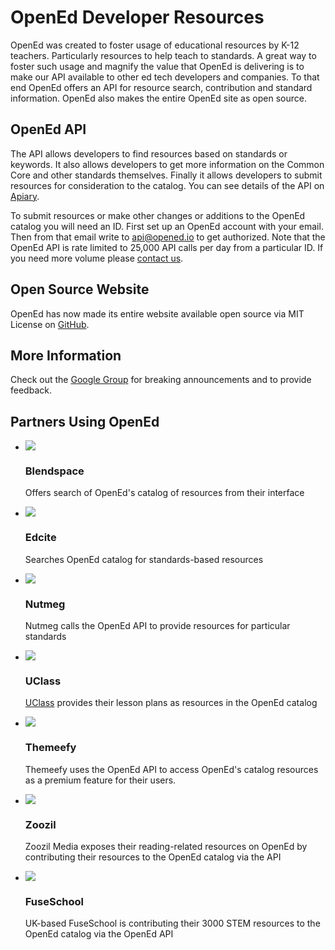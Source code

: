 OpenEd Developer Resources
==========================

OpenEd was created to foster usage of educational resources by K-12 teachers.  Particularly resources to help teach to standards.  A great way to foster such usage and magnify the value that OpenEd is delivering is to make our API available to other ed tech developers and companies.  To that end OpenEd offers an API for resource search, contribution and standard information.  OpenEd also makes the entire OpenEd site as open source. 

OpenEd API
----------
The API allows developers to find resources based on standards or keywords.  It also allows developers to get more information on the Common Core and other standards themselves. Finally it allows developers to submit resources for consideration to the catalog. You can see details of the API on [Apiary](http://docs.apiary.opened.io).

To submit resources or make other changes or additions to the OpenEd catalog you will need an ID. First set up an OpenEd account with your email.  Then from that email write to api@opened.io to get authorized.  Note that the OpenEd API is rate limited to 25,000 API calls per day from a particular ID. If you need more volume please [contact us](mailto:api@opened.io). 

Open Source Website
-------------------
OpenEd has now made its entire website available open source via MIT License on [GitHub](http://github.com/openedinc/opened.io). 

More Information
----------------
Check out the [Google Group](https://groups.google.com/forum/#!forum/openedapi) for breaking announcements and to provide feedback.

Partners Using OpenEd
---------------------

<ul class="thumbnails">
  <li class="span7">
    <div class="thumbnail">
      <a href="http://blendspace.com/">
        <img src="https://s3.amazonaws.com/edcanvas.assets/blendspace-logo.png"/>
      </a>
    </div>
    <div class="caption">
      <h3>Blendspace</h3>
      <p>Offers search of OpenEd&#39;s catalog of resources from their interface</p>
    </div>
  </li>
  <li class="span7">
    <div class="thumbnail">
      <a href="http://edcite.com">
        <img src="http://edcite.com/images/edciteNew175.png"/>
      </a>
    </div>
    <div class="caption">
      <h3>Edcite</h3>
      <p>Searches OpenEd catalog for standards-based resources</p>
    </div>
  </li>
  <li class="span7">
    <div class="thumbnail">
      <a href="http://nutmegeducation.com">
        <img src="https://encrypted-tbn3.gstatic.com/images?q=tbn:ANd9GcQLYA-fflR0XDf9-4cPoYSa5HbXmLL2KMf6Hn4KerwAP7pNYPfvlA"/>
      </a>
    </div>
    <div class="caption">
      <h3>Nutmeg</h3>
      <p>Nutmeg calls the OpenEd API to provide resources for particular standards</p>
    </div>
  </li>
  <li class="span7">
    <div class="thumbnail">
      <a href="http://uclass.org">
        <img src="http://uclassteachers.files.wordpress.com/2013/05/cropped-uclass_icon.png"/>
      </a>
    </div>
    <div class="caption">
      <h3>UClass</h3>
      <p><a href="http://uclass.org">UClass</a> provides their lesson plans as resources in the OpenEd catalog</p>
    </div>
  </li>
  <li class="span7">
    <div class="thumbnail">
      <a href="http://themeefy.com">
        <img src="http://www.themeefy.com/assets/img/xlogo_lp.png.pagespeed.ic.VTlOzuCKi-.png"/>
      </a>
    </div>
    <div class="caption">
      <h3>Themeefy</h3>
      <p>Themeefy uses the OpenEd API to access OpenEd's catalog resources as a premium feature for their users. </p>
    </div>
  </li>
  <li class="span7">
    <div class="thumbnail">
      <a href="http://zoozil.com">
        <img src="http://www.zoozil.com/images/zoozilLogo2.png"/>
      </a>
    </div>
    <div class="caption">
      <h3>Zoozil</h3>
      <p>Zoozil Media exposes their reading-related resources on OpenEd by contributing their resources to the OpenEd catalog via the API</p>
    </div>      
  </li>
  <li class="span7">
    <div class="thumbnail">
      <a href="http://www.youtube.com/virtualschool">
        <img src="https://pbs.twimg.com/profile_images/378800000664312607/69d36a9528baf2917ef10e342af2040d_bigger.png"/>
      </a>
    </div>
    <div class="caption">
      <h3>FuseSchool</h3>
      <p>UK-based FuseSchool is contributing their 3000 STEM resources to the OpenEd catalog via the OpenEd API
    </div>
  </li>
</ul>

